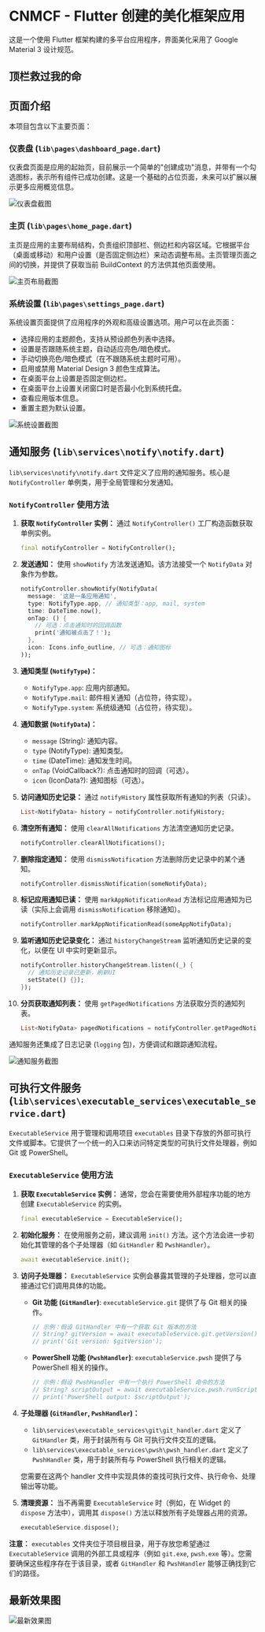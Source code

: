 # CNMCF - Flutter 创建的美化框架应用

这是一个使用 Flutter 框架构建的多平台应用程序，界面美化采用了 Google Material 3 设计规范。

## 顶栏救过我的命

## 页面介绍

本项目包含以下主要页面：

### 仪表盘 (`lib\pages\dashboard_page.dart`)

仪表盘页面是应用的起始页，目前展示一个简单的"创建成功"消息，并带有一个勾选图标，表示所有组件已成功创建。这是一个基础的占位页面，未来可以扩展以展示更多应用概览信息。

![仪表盘截图](assets/screenshots/Desktop_screenshot_1.png)

### 主页 (`lib\pages\home_page.dart`)

主页是应用的主要布局结构，负责组织顶部栏、侧边栏和内容区域。它根据平台（桌面或移动）和用户设置（是否固定侧边栏）来动态调整布局。主页管理页面之间的切换，并提供了获取当前 BuildContext 的方法供其他页面使用。

![主页布局截图](assets/screenshots/Desktop_screenshot_2.png)

### 系统设置 (`lib\pages\settings_page.dart`)

系统设置页面提供了应用程序的外观和高级设置选项。用户可以在此页面：

- 选择应用的主题颜色，支持从预设颜色列表中选择。
- 设置是否跟随系统主题，自动适应亮色/暗色模式。
- 手动切换亮色/暗色模式（在不跟随系统主题时可用）。
- 启用或禁用 Material Design 3 颜色生成算法。
- 在桌面平台上设置是否固定侧边栏。
- 在桌面平台上设置关闭窗口时是否最小化到系统托盘。
- 查看应用版本信息。
- 重置主题为默认设置。

![系统设置截图](assets/screenshots/Desktop_screenshot_3.png)

## 通知服务 (`lib\services\notify\notify.dart`)

`lib\services\notify\notify.dart` 文件定义了应用的通知服务。核心是 `NotifyController` 单例类，用于全局管理和分发通知。

### `NotifyController` 使用方法

1. **获取 `NotifyController` 实例：**
   通过 `NotifyController()` 工厂构造函数获取单例实例。

   ```dart
   final notifyController = NotifyController();
   ```

2. **发送通知：**
   使用 `showNotify` 方法发送通知。该方法接受一个 `NotifyData` 对象作为参数。

   ```dart
   notifyController.showNotify(NotifyData(
     message: '这是一条应用通知',
     type: NotifyType.app, // 通知类型：app, mail, system
     time: DateTime.now(),
     onTap: () {
       // 可选：点击通知时的回调函数
       print('通知被点击了！');
     },
     icon: Icons.info_outline, // 可选：通知图标
   ));
   ```

3. **通知类型 (`NotifyType`)：**

   - `NotifyType.app`: 应用内部通知。
   - `NotifyType.mail`: 邮件相关通知（占位符，待实现）。
   - `NotifyType.system`: 系统级通知（占位符，待实现）。

4. **通知数据 (`NotifyData`)：**

   - `message` (String): 通知内容。
   - `type` (NotifyType): 通知类型。
   - `time` (DateTime): 通知发生时间。
   - `onTap` (VoidCallback?): 点击通知时的回调（可选）。
   - `icon` (IconData?): 通知图标（可选）。

5. **访问通知历史记录：**
   通过 `notifyHistory` 属性获取所有通知的列表（只读）。

   ```dart
   List<NotifyData> history = notifyController.notifyHistory;
   ```

6. **清空所有通知：**
   使用 `clearAllNotifications` 方法清空通知历史记录。

   ```dart
   notifyController.clearAllNotifications();
   ```

7. **删除指定通知：**
   使用 `dismissNotification` 方法删除历史记录中的某个通知。

   ```dart
   notifyController.dismissNotification(someNotifyData);
   ```

8. **标记应用通知已读：**
   使用 `markAppNotificationRead` 方法标记应用通知为已读（实际上会调用 `dismissNotification` 移除通知）。

   ```dart
   notifyController.markAppNotificationRead(someAppNotifyData);
   ```

9. **监听通知历史记录变化：**
   通过 `historyChangeStream` 监听通知历史记录的变化，以便在 UI 中实时更新显示。

   ```dart
   notifyController.historyChangeStream.listen((_) {
     // 通知历史记录已更新，刷新UI
     setState(() {});
   });
   ```

10. **分页获取通知列表：**
    使用 `getPagedNotifications` 方法获取分页的通知列表。

    ```dart
    List<NotifyData> pagedNotifications = notifyController.getPagedNotifications(offset, limit);
    ```

通知服务还集成了日志记录 (`logging` 包)，方便调试和跟踪通知流程。

![通知服务截图](assets/screenshots/Desktop_screenshot_4.png)

## 可执行文件服务 (`lib\services\executable_services\executable_service.dart`)

`ExecutableService` 用于管理和调用项目 `executables` 目录下存放的外部可执行文件或脚本。它提供了一个统一的入口来访问特定类型的可执行文件处理器，例如 Git 或 PowerShell。

### `ExecutableService` 使用方法

1.  **获取 `ExecutableService` 实例：**
    通常，您会在需要使用外部程序功能的地方创建 `ExecutableService` 的实例。

    ```dart
    final executableService = ExecutableService();
    ```

2.  **初始化服务：**
    在使用服务之前，建议调用 `init()` 方法。这个方法会进一步初始化其管理的各个子处理器（如 `GitHandler` 和 `PwshHandler`）。

    ```dart
    await executableService.init();
    ```

3.  **访问子处理器：**
    `ExecutableService` 实例会暴露其管理的子处理器，您可以直接通过它们调用具体的功能。

    - **Git 功能 (`GitHandler`)**:
      `executableService.git` 提供了与 Git 相关的操作。

      ```dart
      // 示例：假设 GitHandler 中有一个获取 Git 版本的方法
      // String? gitVersion = await executableService.git.getVersion();
      // print('Git version: $gitVersion');
      ```

    - **PowerShell 功能 (`PwshHandler`)**:
      `executableService.pwsh` 提供了与 PowerShell 相关的操作。

      ```dart
      // 示例：假设 PwshHandler 中有一个执行 PowerShell 命令的方法
      // String? scriptOutput = await executableService.pwsh.runScript('Get-Process');
      // print('PowerShell output: $scriptOutput');
      ```

4.  **子处理器 (`GitHandler`, `PwshHandler`)：**

    - `lib\services\executable_services\git\git_handler.dart` 定义了 `GitHandler` 类，用于封装所有与 Git 可执行文件交互的逻辑。
    - `lib\services\executable_services\pwsh\pwsh_handler.dart` 定义了 `PwshHandler` 类，用于封装所有与 PowerShell 执行相关的逻辑。

    您需要在这两个 handler 文件中实现具体的查找可执行文件、执行命令、处理输出等功能。

5.  **清理资源：**
    当不再需要 `ExecutableService` 时（例如，在 Widget 的 `dispose` 方法中），调用其 `dispose()` 方法以释放所有子处理器占用的资源。

    ```dart
    executableService.dispose();
    ```

**注意：** `executables` 文件夹位于项目根目录，用于存放您希望通过 `ExecutableService` 调用的外部工具或程序（例如 `git.exe`, `pwsh.exe` 等）。您需要确保这些程序存在于该目录，或者 `GitHandler` 和 `PwshHandler` 能够正确找到它们的路径。

## 最新效果图

![最新效果图](assets/screenshots/屏幕截图-2025-05-15-180611.png)
